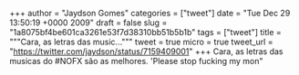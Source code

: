 
+++
author = "Jaydson Gomes"
categories = ["tweet"]
date = "Tue Dec 29 13:50:19 +0000 2009"
draft = false
slug = "1a8075bf4be601ca3261e53f7d38310bb51b5b1b"
tags = ["tweet"]
title = """Cara, as letras das music..."""
tweet = true
micro = true
tweet_url = "https://twitter.com/jaydson/status/7159409001"
+++
Cara, as letras das musicas do #NOFX são as melhores. 'Please stop fucking my mon"
